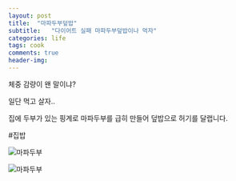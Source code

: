 ```yaml
---
layout: post
title:  "마파두부덮밥"
subtitle:   "다이어트 실패 마파두부덮밥이나 먹자"
categories: life
tags: cook
comments: true
header-img: 
---
```


체중 감량이 왠 말이냐?

일단 먹고 살자.. 

집에 두부가 있는 핑계로 마파두부를 급히 만들어 덮밥으로 허기를 달랩니다. 

#집밥

 ![마파두부](https://youngsungson.github.io/assets/img/life/cook/20210422-life-cook-tofu1.jpg)
 
 ![마파두부](https://youngsungson.github.io/assets/img/life/cook/20210422-life-cook-tofu1.jpg)
 
 
 
 
